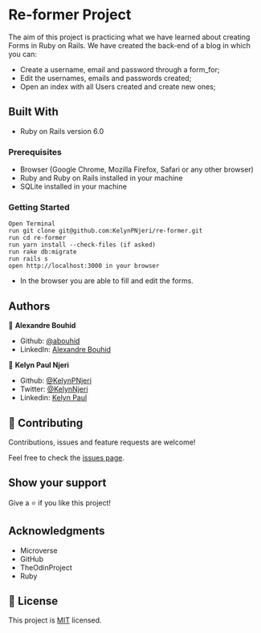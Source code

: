 # Re-former Project
  The aim of this project is practicing what we have learned about creating Forms in Ruby on Rails. We have created the back-end of a blog in which you can:
* Create a username, email and password through a form_for;
* Edit the usernames, emails and passwords created;
* Open an index with all Users created and create new ones;

## Built With

- Ruby on Rails version 6.0

### Prerequisites

- Browser (Google Chrome, Mozilla Firefox, Safari or any other browser)
- Ruby and Ruby on Rails installed in your machine
- SQLite installed in your machine

### Getting Started
```
Open Terminal
run git clone git@github.com:KelynPNjeri/re-former.git
run cd re-former
run yarn install --check-files (if asked)
run rake db:migrate
run rails s
open http://localhost:3000 in your browser
```
- In the browser you are able to fill and edit the forms.

## Authors

👤 **Alexandre Bouhid**

- Github: [@abouhid](https://github.com/abouhid)
- LinkedIn: [Alexandre Bouhid](https://www.linkedin.com/in/alexandrebouhid/)

👤 **Kelyn Paul Njeri**

- Github: [@KelynPNjeri](https://github.com/KelynPNjeri)
- Twitter: [@KelynNjeri](https://twitter.com/kelyn-njeri)
- Linkedin: [Kelyn Paul](https://linkedin.com/kelyn-paul)


## 🤝 Contributing

Contributions, issues and feature requests are welcome!

Feel free to check the [issues page](https://github.com/KelynPNjeri/re-former/issues).

## Show your support

Give a ⭐️ if you like this project!

## Acknowledgments

- Microverse
- GitHub
- TheOdinProject
- Ruby

## 📝 License

This project is [MIT](lic.url) licensed.
